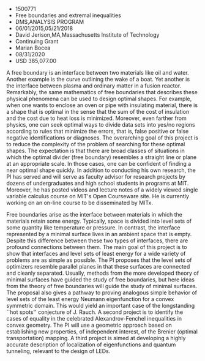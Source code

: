 
* 1500771
* Free boundaries and extremal inequalities
* DMS,ANALYSIS PROGRAM
* 06/01/2015,05/21/2018
* David Jerison,MA,Massachusetts Institute of Technology
* Continuing Grant
* Marian Bocea
* 08/31/2020
* USD 385,077.00

A free boundary is an interface between two materials like oil and water.
Another example is the curve outlining the wake of a boat. Yet another is the
interface between plasma and ordinary matter in a fusion reactor. Remarkably,
the same mathematics of free boundaries that describes these physical phenomena
can be used to design optimal shapes. For example, when one wants to enclose an
oven or pipe with insulating material, there is a shape that is optimal in the
sense that the sum of the cost of insulation and the cost due to heat loss is
minimized. Moreover, even farther from physics, one can seek optimal ways to
divide data sets into yes/no regions according to rules that minimize the
errors, that is, false positive or false negative identifications or diagnoses.
The overarching goal of this project is to reduce the complexity of the problem
of searching for these optimal shapes. The expectation is that there are broad
classes of situations in which the optimal divider (free boundary) resembles a
straight line or plane at an appropriate scale. In those cases, one can be
confident of finding a near optimal shape quickly. In addition to conducting his
own research, the PI has served and will serve as faculty advisor for research
projects by dozens of undergraduates and high school students in programs at
MIT. Moreover, he has posted videos and lecture notes of a widely viewed single
variable calculus course on MIT's Open Courseware site. He is currently working
on an on-line course to be disseminated by MITx.

Free boundaries arise as the interface between materials in which the materials
retain some energy. Typically, space is divided into level sets of some quantity
like temperature or pressure. In contrast, the interface represented by a
minimal surface lives in an ambient space that is empty. Despite this difference
between these two types of interfaces, there are profound connections between
them. The main goal of this project is to show that interfaces and level sets of
least energy for a wide variety of problems are as simple as possible. The PI
proposes that the level sets of optimizers resemble parallel planes in that
these surfaces are connected and cleanly separated. Usually, methods from the
more developed theory of minimal surfaces have guided the study of free
boundaries, but here ideas from the theory of free boundaries will guide the
study of minimal surfaces. The proposal also gives a pathway to proving
analogous simple behavior of level sets of the least energy Neumann
eigenfunction for a convex symmetric domain. This would yield an important case
of the longstanding ``hot spots'' conjecture of J. Rauch. A second project is to
identify the cases of equality in the celebrated Alexandrov-Fenchel inequalities
in convex geometry. The PI will use a geometric approach based on establishing
new properties, of independent interest, of the Brenier (optimal transportation)
mapping. A third project is aimed at developing a highly accurate description of
localization of eigenfunctions and quantum tunneling, relevant to the design of
LEDs.
